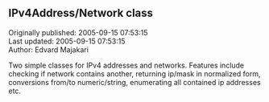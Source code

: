 ## IPv4Address/Network class  
Originally published: 2005-09-15 07:53:15  
Last updated: 2005-09-15 07:53:15  
Author: Edvard Majakari  
  
Two simple classes for IPv4 addresses and networks. Features include
checking if network contains another, returning ip/mask in normalized form,
conversions from/to numeric/string, enumerating all contained ip addresses etc.